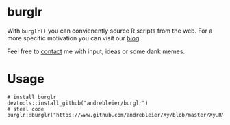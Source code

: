 burglr
===================================

With `burglr()` you can convienently source R scripts from the web. For a more specific
motivation you can visit our [blog](https://www.statworx.com/de/blog/burglr-stealing-code-from-the-web/)

Feel free to [contact](mailto:andre.bleier@statworx.com) me with input, ideas or some dank memes.


# Usage

<pre><code># install burglr
devtools::install_github("andrebleier/burglr")
# steal code
burglr::burglr("https://www.github.com/andrebleier/Xy/blob/master/Xy.R")
</code></pre>
